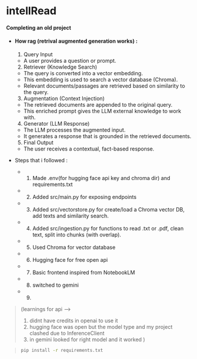 # intellRead

#### Completing an old project


- #### How rag (retrival augmented generation works) :


  1. Query Input
   - A user provides a question or prompt.
 
     

  2. Retriever (Knowledge Search)
   - The query is converted into a vector embedding.
   - This embedding is used to search a vector database (Chroma).
   - Relevant documents/passages are retrieved based on similarity to the query.
 
     

  3. Augmentation (Context Injection)
   - The retrieved documents are appended to the original query.
   - This enriched prompt gives the LLM external knowledge to work with.



  4. Generator (LLM Response)
  - The LLM processes the augmented input.
  - It generates a response that is grounded in the retrieved documents.
    


  5. Final Output
  - The user receives a contextual, fact-based response.


 
  
- Steps that i followed :
  - 1. Made .env(for hugging face api key and chroma dir) and requirements.txt 
  - 2. Added src/main.py for exposing endpoints
  - 3. Added src/vectorstore.py for create/load a Chroma vector DB, add texts and similarity search.
  - 4. Added src/ingestion.py for functions to read .txt or .pdf, clean text, split into chunks (with overlap).
  - 5. Used Chroma for vector database
  - 6. Hugging face for free open api
  - 7. Basic frontend inspired from NotebookLM 
  - 8. switched to gemini 
  - 9. 

>  (learnings for api  -->
> 1. didnt have credits in openai to use it 
> 2. hugging face was open but the model type and my project clashed due to InferenceClient
> 3. in gemini looked for right model and it worked )

 

> ```bash
> pip install -r requirements.txt
> ```
